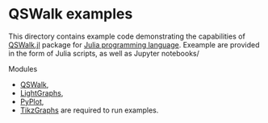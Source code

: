 # QSWalk examples

This directory contains example code demonstrating the capabilities of [QSWalk.jl](https://github.com/ZKSI/QSWalk.jl) package for [Julia programming language](https://julialang.org/). Exeample are provided in the form of Julia scripts, as well as Jupyter notebooks/

Modules 
- [QSWalk](https://github.com/ZKSI/QSWalk.jl),
- [LightGraphs](https://github.com/JuliaGraphs/LightGraphs.jl),
- [PyPlot](https://github.com/JuliaPy/PyPlot.jl),
- [TikzGraphs](https://github.com/sisl/TikzGraphs.jl)
are required to run examples.

